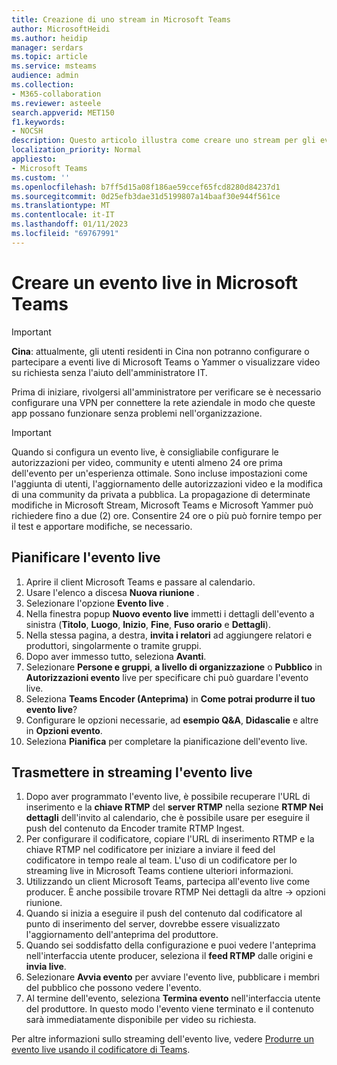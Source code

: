 ```yaml
---
title: Creazione di uno stream in Microsoft Teams
author: MicrosoftHeidi
ms.author: heidip
manager: serdars
ms.topic: article
ms.service: msteams
audience: admin
ms.collection:
- M365-collaboration
ms.reviewer: asteele
search.appverid: MET150
f1.keywords:
- NOCSH
description: Questo articolo illustra come creare uno stream per gli eventi di streaming di Microsoft Teams.
localization_priority: Normal
appliesto:
- Microsoft Teams
ms.custom: ''
ms.openlocfilehash: b7ff5d15a08f186ae59ccef65fcd8280d84237d1
ms.sourcegitcommit: 0d25efb3dae31d5199807a14baaf30e944f561ce
ms.translationtype: MT
ms.contentlocale: it-IT
ms.lasthandoff: 01/11/2023
ms.locfileid: "69767991"
---
```

# <a name="create-a-live-event-in-microsoft-teams"></a>Creare un evento live in Microsoft Teams

> [!IMPORTANT]
> **Cina**: attualmente, gli utenti residenti in Cina non potranno configurare o partecipare a eventi live di Microsoft Teams o Yammer o visualizzare video su richiesta senza l'aiuto dell'amministratore IT.
>
> Prima di iniziare, rivolgersi all'amministratore per verificare se è necessario configurare una VPN per connettere la rete aziendale in modo che queste app possano funzionare senza problemi nell'organizzazione.

> [!IMPORTANT]
> Quando si configura un evento live, è consigliabile configurare le autorizzazioni per video, community e utenti almeno 24 ore prima dell'evento per un'esperienza ottimale. Sono incluse impostazioni come l'aggiunta di utenti, l'aggiornamento delle autorizzazioni video e la modifica di una community da privata a pubblica. La propagazione di determinate modifiche in Microsoft Stream, Microsoft Teams e Microsoft Yammer può richiedere fino a due (2) ore. Consentire 24 ore o più può fornire tempo per il test e apportare modifiche, se necessario.

## <a name="schedule-the-live-event"></a>Pianificare l'evento live

1. Aprire il client Microsoft Teams e passare al calendario.
1. Usare l'elenco a discesa **Nuova riunione** .
1. Selezionare l'opzione **Evento live** .
1. Nella finestra popup **Nuovo evento live** immetti i dettagli dell'evento a sinistra (**Titolo**, **Luogo**, **Inizio**, **Fine**, **Fuso orario** e **Dettagli**).
1. Nella stessa pagina, a destra, **invita i relatori** ad aggiungere relatori e produttori, singolarmente o tramite gruppi.
1. Dopo aver immesso tutto, seleziona **Avanti**.
1. Selezionare **Persone e gruppi**, **a livello di organizzazione** o **Pubblico** in **Autorizzazioni evento** live per specificare chi può guardare l'evento live.
1. Seleziona **Teams Encoder (Anteprima)** in **Come potrai produrre il tuo evento live**?
1. Configurare le opzioni necessarie, ad **esempio Q&A**, **Didascalie** e altre in **Opzioni evento**.
1. Seleziona **Pianifica** per completare la pianificazione dell'evento live.

## <a name="stream-the-live-event"></a>Trasmettere in streaming l'evento live

1. Dopo aver programmato l'evento live, è possibile recuperare l'URL di inserimento e la **chiave RTMP** del **server RTMP** nella sezione **RTMP Nei dettagli** dell'invito al calendario, che è possibile usare per eseguire il push del contenuto da Encoder tramite RTMP Ingest.
1. Per configurare il codificatore, copiare l'URL di inserimento RTMP e la chiave RTMP nel codificatore per iniziare a inviare il feed del codificatore in tempo reale al team. L'uso di un codificatore per lo streaming live in Microsoft Teams contiene ulteriori informazioni.
1. Utilizzando un client Microsoft Teams, partecipa all'evento live come producer. È anche possibile trovare RTMP Nei dettagli da altre -> opzioni riunione.
1. Quando si inizia a eseguire il push del contenuto dal codificatore al punto di inserimento del server, dovrebbe essere visualizzato l'aggiornamento dell'anteprima del produttore.
1. Quando sei soddisfatto della configurazione e puoi vedere l'anteprima nell'interfaccia utente producer, seleziona il **feed RTMP** dalle origini e **invia live**.
1. Selezionare **Avvia evento** per avviare l'evento live, pubblicare i membri del pubblico che possono vedere l'evento.
1. Al termine dell'evento, seleziona **Termina evento** nell'interfaccia utente del produttore. In questo modo l'evento viene terminato e il contenuto sarà immediatamente disponibile per video su richiesta.

Per altre informazioni sullo streaming dell'evento live, vedere [Produrre un evento live usando il codificatore di Teams](https://support.microsoft.com/office/produce-a-teams-live-event-using-teams-encoder-b0026c9d-fd37-4bb3-bffc-6961f221fbe9).
